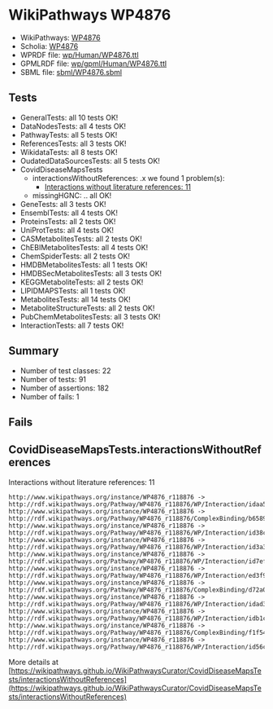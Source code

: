 # WikiPathways WP4876

* WikiPathways: [WP4876](https://identifiers.org/wikipathways:WP4876)
* Scholia: [WP4876](https://scholia.toolforge.org/wikipathways/WP4876)
* WPRDF file: [wp/Human/WP4876.ttl](../wp/Human/WP4876.ttl)
* GPMLRDF file: [wp/gpml/Human/WP4876.ttl](../wp/gpml/Human/WP4876.ttl)
* SBML file: [sbml/WP4876.sbml](../sbml/WP4876.sbml)

## Tests
* GeneralTests: all 10 tests OK!
* DataNodesTests: all 4 tests OK!
* PathwayTests: all 5 tests OK!
* ReferencesTests: all 3 tests OK!
* WikidataTests: all 8 tests OK!
* OudatedDataSourcesTests: all 5 tests OK!
* CovidDiseaseMapsTests
    * interactionsWithoutReferences: .x we found 1 problem(s):
        * [Interactions without literature references: 11](#9701cce2)
    * missingHGNC: .. all OK!
* GeneTests: all 3 tests OK!
* EnsemblTests: all 4 tests OK!
* ProteinsTests: all 2 tests OK!
* UniProtTests: all 4 tests OK!
* CASMetabolitesTests: all 2 tests OK!
* ChEBIMetabolitesTests: all 4 tests OK!
* ChemSpiderTests: all 2 tests OK!
* HMDBMetabolitesTests: all 1 tests OK!
* HMDBSecMetabolitesTests: all 3 tests OK!
* KEGGMetaboliteTests: all 2 tests OK!
* LIPIDMAPSTests: all 1 tests OK!
* MetabolitesTests: all 14 tests OK!
* MetaboliteStructureTests: all 2 tests OK!
* PubChemMetabolitesTests: all 3 tests OK!
* InteractionTests: all 7 tests OK!


## Summary

* Number of test classes: 22
* Number of tests: 91
* Number of assertions: 182
* Number of fails: 1

## Fails

<a name="9701cce2" />

## CovidDiseaseMapsTests.interactionsWithoutReferences

Interactions without literature references: 11
```
http://www.wikipathways.org/instance/WP4876_r118876 -> http://rdf.wikipathways.org/Pathway/WP4876_r118876/WP/Interaction/idaa5a11ed
http://www.wikipathways.org/instance/WP4876_r118876 -> http://rdf.wikipathways.org/Pathway/WP4876_r118876/ComplexBinding/b6589
http://www.wikipathways.org/instance/WP4876_r118876 -> http://rdf.wikipathways.org/Pathway/WP4876_r118876/WP/Interaction/id38c72c84
http://www.wikipathways.org/instance/WP4876_r118876 -> http://rdf.wikipathways.org/Pathway/WP4876_r118876/WP/Interaction/id3a35678b
http://www.wikipathways.org/instance/WP4876_r118876 -> http://rdf.wikipathways.org/Pathway/WP4876_r118876/WP/Interaction/id7ef1c6cf
http://www.wikipathways.org/instance/WP4876_r118876 -> http://rdf.wikipathways.org/Pathway/WP4876_r118876/WP/Interaction/ed3f9
http://www.wikipathways.org/instance/WP4876_r118876 -> http://rdf.wikipathways.org/Pathway/WP4876_r118876/ComplexBinding/d72a0
http://www.wikipathways.org/instance/WP4876_r118876 -> http://rdf.wikipathways.org/Pathway/WP4876_r118876/WP/Interaction/idad3dc034
http://www.wikipathways.org/instance/WP4876_r118876 -> http://rdf.wikipathways.org/Pathway/WP4876_r118876/WP/Interaction/idb1ca554
http://www.wikipathways.org/instance/WP4876_r118876 -> http://rdf.wikipathways.org/Pathway/WP4876_r118876/ComplexBinding/f1f54
http://www.wikipathways.org/instance/WP4876_r118876 -> http://rdf.wikipathways.org/Pathway/WP4876_r118876/WP/Interaction/id56c2671f
```

More details at [https://wikipathways.github.io/WikiPathwaysCurator/CovidDiseaseMapsTests/interactionsWithoutReferences](https://wikipathways.github.io/WikiPathwaysCurator/CovidDiseaseMapsTests/interactionsWithoutReferences)

